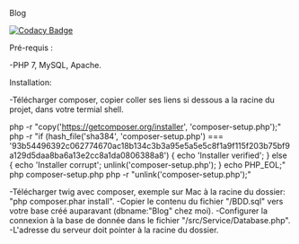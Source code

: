 Blog

[![Codacy Badge](https://api.codacy.com/project/badge/Grade/ab9771a0c4d14be5a22fea3874eadae0)](https://app.codacy.com/gh/Alex-dos/OC_P5_Blog?utm_source=github.com&utm_medium=referral&utm_content=Alex-dos/OC_P5_Blog&utm_campaign=Badge_Grade_Settings)

Pré-requis :

-PHP 7, MySQL, Apache.

Installation:

-Télécharger composer, copier coller ses liens si dessous a la racine du projet, dans votre termial shell.

php -r "copy('https://getcomposer.org/installer', 'composer-setup.php');"
php -r "if (hash_file('sha384', 'composer-setup.php') === '93b54496392c062774670ac18b134c3b3a95e5a5e5c8f1a9f115f203b75bf9a129d5daa8ba6a13e2cc8a1da0806388a8') { echo 'Installer verified'; } else { echo 'Installer corrupt'; unlink('composer-setup.php'); } echo PHP_EOL;"
php composer-setup.php
php -r "unlink('composer-setup.php');"

-Télécharger twig avec composer, exemple sur Mac à la racine du dossier: "php composer.phar install".
-Copier le contenu du fichier "/BDD.sql" vers votre base créé auparavant (dbname:"Blog" chez moi).
-Configurer la connexion à la base de donnée dans le fichier "/src/Service/Database.php".
-L'adresse du serveur doit pointer à la racine du dossier.
